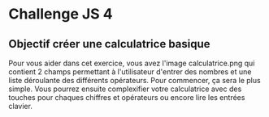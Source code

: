 # Challenge JS 4

## Objectif créer une calculatrice basique

Pour vous aider dans cet exercice, vous avez l'image calculatrice.png qui contient 2 champs 
permettant à l'utilisateur d'entrer des nombres et une liste déroulante des différents opérateurs.
 Pour commencer, ça sera le plus simple.
 Vous pourrez ensuite complexifier votre calculatrice avec des touches pour chaques chiffres 
 et opérateurs ou encore lire les entrées clavier.
